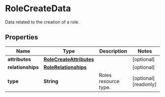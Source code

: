 

# RoleCreateData

Data related to the creation of a role.
## Properties

Name | Type | Description | Notes
------------ | ------------- | ------------- | -------------
**attributes** | [**RoleCreateAttributes**](RoleCreateAttributes.md) |  |  [optional]
**relationships** | [**RoleRelationships**](RoleRelationships.md) |  |  [optional]
**type** | **String** | Roles resource type. |  [optional] [readonly]



